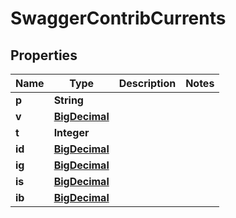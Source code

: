 

# SwaggerContribCurrents

## Properties

Name | Type | Description | Notes
------------ | ------------- | ------------- | -------------
**p** | **String** |  | 
**v** | [**BigDecimal**](BigDecimal.md) |  | 
**t** | **Integer** |  | 
**id** | [**BigDecimal**](BigDecimal.md) |  | 
**ig** | [**BigDecimal**](BigDecimal.md) |  | 
**is** | [**BigDecimal**](BigDecimal.md) |  | 
**ib** | [**BigDecimal**](BigDecimal.md) |  | 



